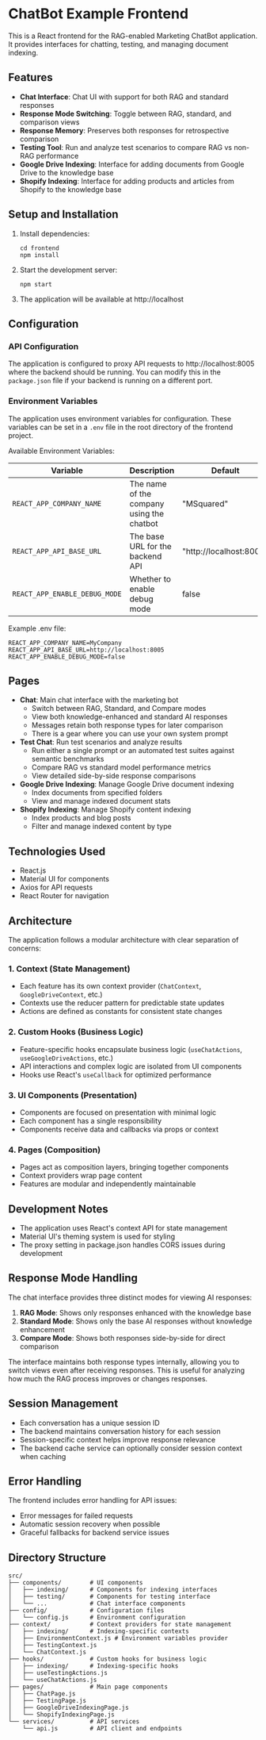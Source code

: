 # ChatBot Example Frontend

This is a React frontend for the RAG-enabled Marketing ChatBot application. It provides interfaces for chatting,
testing, and managing document indexing.

## Features

- **Chat Interface**: Chat UI with support for both RAG and standard responses
- **Response Mode Switching**: Toggle between RAG, standard, and comparison views
- **Response Memory**: Preserves both responses for retrospective comparison
- **Testing Tool**: Run and analyze test scenarios to compare RAG vs non-RAG performance
- **Google Drive Indexing**: Interface for adding documents from Google Drive to the knowledge base
- **Shopify Indexing**: Interface for adding products and articles from Shopify to the knowledge base

## Setup and Installation

1. Install dependencies:
   ```
   cd frontend
   npm install
   ```

2. Start the development server:
   ```
   npm start
   ```

3. The application will be available at http://localhost

## Configuration

### API Configuration
The application is configured to proxy API requests to http://localhost:8005 where the backend should be running. You
can modify this in the `package.json` file if your backend is running on a different port.

### Environment Variables
The application uses environment variables for configuration. These variables can be set in a `.env` file in the root directory of the frontend project.

Available Environment Variables:

| Variable | Description | Default |
|----------|-------------|---------|
| `REACT_APP_COMPANY_NAME` | The name of the company using the chatbot | "MSquared" |
| `REACT_APP_API_BASE_URL` | The base URL for the backend API | "http://localhost:8005" |
| `REACT_APP_ENABLE_DEBUG_MODE` | Whether to enable debug mode | false |

Example .env file:
```
REACT_APP_COMPANY_NAME=MyCompany
REACT_APP_API_BASE_URL=http://localhost:8005
REACT_APP_ENABLE_DEBUG_MODE=false
```

## Pages
- **Chat**: Main chat interface with the marketing bot
    - Switch between RAG, Standard, and Compare modes
    - View both knowledge-enhanced and standard AI responses
    - Messages retain both response types for later comparison
    - There is a gear where you can use your own system prompt
- **Test Chat**: Run test scenarios and analyze results
    - Run either a single prompt or an automated test suites against semantic benchmarks
    - Compare RAG vs standard model performance metrics
    - View detailed side-by-side response comparisons
- **Google Drive Indexing**: Manage Google Drive document indexing
    - Index documents from specified folders
    - View and manage indexed document stats
- **Shopify Indexing**: Manage Shopify content indexing
    - Index products and blog posts
    - Filter and manage indexed content by type

## Technologies Used
- React.js
- Material UI for components
- Axios for API requests
- React Router for navigation

## Architecture
The application follows a modular architecture with clear separation of concerns:

### 1. Context (State Management)
- Each feature has its own context provider (`ChatContext`, `GoogleDriveContext`, etc.)
- Contexts use the reducer pattern for predictable state updates
- Actions are defined as constants for consistent state changes

### 2. Custom Hooks (Business Logic)
- Feature-specific hooks encapsulate business logic (`useChatActions`, `useGoogleDriveActions`, etc.)
- API interactions and complex logic are isolated from UI components
- Hooks use React's `useCallback` for optimized performance

### 3. UI Components (Presentation)
- Components are focused on presentation with minimal logic
- Each component has a single responsibility
- Components receive data and callbacks via props or context

### 4. Pages (Composition)
- Pages act as composition layers, bringing together components
- Context providers wrap page content
- Features are modular and independently maintainable

## Development Notes
- The application uses React's context API for state management
- Material UI's theming system is used for styling
- The proxy setting in package.json handles CORS issues during development

## Response Mode Handling
The chat interface provides three distinct modes for viewing AI responses:
1. **RAG Mode**: Shows only responses enhanced with the knowledge base
2. **Standard Mode**: Shows only the base AI responses without knowledge enhancement
3. **Compare Mode**: Shows both responses side-by-side for direct comparison

The interface maintains both response types internally, allowing you to switch views even after receiving responses.
This is useful for analyzing how much the RAG process improves or changes responses.

## Session Management
- Each conversation has a unique session ID
- The backend maintains conversation history for each session
- Session-specific context helps improve response relevance
- The backend cache service can optionally consider session context when caching

## Error Handling
The frontend includes error handling for API issues:

- Error messages for failed requests
- Automatic session recovery when possible
- Graceful fallbacks for backend service issues

## Directory Structure
```
src/
├── components/        # UI components
│   ├── indexing/      # Components for indexing interfaces
│   ├── testing/       # Components for testing interface
│   └── ...            # Chat interface components
├── config/            # Configuration files
│   └── config.js      # Environment configuration
├── context/           # Context providers for state management
│   ├── indexing/      # Indexing-specific contexts
│   ├── EnvironmentContext.js # Environment variables provider
│   ├── TestingContext.js
│   └── ChatContext.js
├── hooks/             # Custom hooks for business logic
│   ├── indexing/      # Indexing-specific hooks
│   ├── useTestingActions.js
│   └── useChatActions.js
├── pages/             # Main page components
│   ├── ChatPage.js
│   ├── TestingPage.js
│   ├── GoogleDriveIndexingPage.js
│   └── ShopifyIndexingPage.js
└── services/          # API services
    └── api.js         # API client and endpoints
```